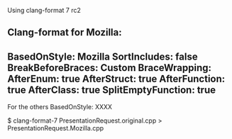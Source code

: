 Using clang-format 7 rc2

Clang-format for Mozilla:
----
BasedOnStyle: Mozilla
SortIncludes: false
BreakBeforeBraces: Custom
BraceWrapping:
  AfterEnum: true
  AfterStruct: true
  AfterFunction: true
  AfterClass: true
  SplitEmptyFunction: true
----

For the others
BasedOnStyle: XXXX

$ clang-format-7 PresentationRequest.original.cpp > PresentationRequest.Mozilla.cpp

